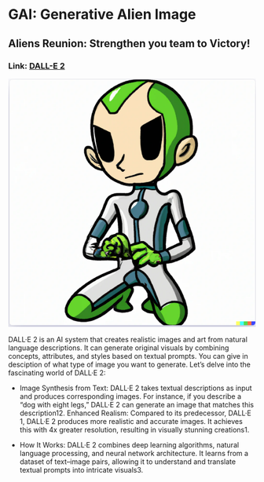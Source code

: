 # GAI: Generative Alien Image

## Aliens Reunion: Strengthen you team to Victory!

### Link: [DALL-E 2](https://openai.com/dall-e-2) 

<img width="1252" alt="Screenshot 2023-03-18 at 6 17 43 PM" src="Screenshot 2024-02-17 205253.png">

DALL·E 2 is an AI system that creates realistic images and art from natural language descriptions. It can generate original visuals by combining concepts, attributes, and styles based on textual prompts. You can give in desciption of what type of image you want to generate.
Let’s delve into the fascinating world of DALL·E 2:

- Image Synthesis from Text: DALL·E 2 takes textual descriptions as input and produces corresponding images. For instance, if you describe a “dog with eight legs,” DALL·E 2 can generate an image that matches this description12.
Enhanced Realism: Compared to its predecessor, DALL·E 1, DALL·E 2 produces more realistic and accurate images. It achieves this with 4x greater resolution, resulting in visually stunning creations1.

- How It Works: DALL·E 2 combines deep learning algorithms, natural language processing, and neural network architecture. It learns from a dataset of text–image pairs, allowing it to understand and translate textual prompts into intricate visuals3.